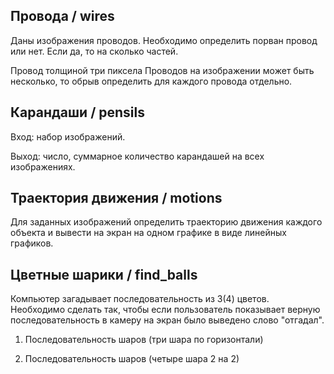 ## Провода / wires

Даны изображения проводов. Необходимо определить порван провод или нет. Если да, то на сколько частей.

Провод толщиной три пиксела
Проводов на изображении может быть несколько, то обрыв определить для каждого провода отдельно.


## Карандаши / pensils

Вход: набор изображений.

Выход: число, суммарное количество карандашей на всех изображениях.


## Траектория движения / motions

Для заданных изображений определить траекторию движения каждого объекта и вывести на экран на одном графике в виде линейных графиков.


## Цветные шарики / find_balls

Компьютер загадывает последовательность из 3(4) цветов. Необходимо сделать так, чтобы если пользователь показывает верную последовательность в камеру на экран было выведено слово "отгадал".

1. Последовательность шаров (три шара по горизонтали)

2. Последовательность шаров (четыре шара 2 на 2)
